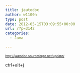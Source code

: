 ```yaml
---
title: jautodoc
author: w1100n
type: post
date: 2012-05-15T03:09:55+00:00
url: /?p=3142
categories:
  - Java

---
```

<span style="color: #000000; font-size: x-small;">http://jautodoc.sourceforge.net/update/

ctrl+alt+j